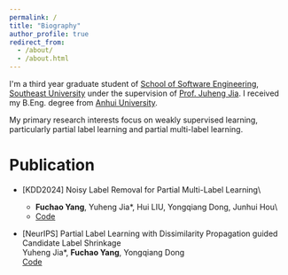 ```yaml
---
permalink: /
title: "Biography"
author_profile: true
redirect_from: 
  - /about/
  - /about.html
---
```


I'm a third year graduate student of [School of Software Engineering](https://cose.seu.edu.cn/), [Southeast University](https://www.seu.edu.cn/) under the supervision of [Prof. Juheng Jia](https://jyh-learning.github.io/index.html). I received my B.Eng. degree from [Anhui University](https://www.ahu.edu.cn/).

My primary research interests focus on weakly supervised learning, particularly partial label learning and partial multi-label learning.

Publication
======

- [KDD2024] Noisy Label Removal for Partial Multi-Label Learning\
   -  **Fuchao Yang**, Yuheng Jia*, Hui LIU, Yongqiang Dong, Junhui Hou\
   -  [Code](https://github.com/Yangfc-ML/NLR)

- [NeurIPS] Partial Label Learning with Dissimilarity Propagation guided Candidate Label Shrinkage\
Yuheng Jia*, **Fuchao Yang**, Yongqiang Dong\
[Code](https://github.com/Yangfc-ML/DPCLS)
